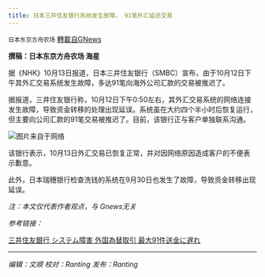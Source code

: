 ```yaml
---
title: 日本三井住友银行系统发生故障， 91笔外汇延迟交易
---
```

`日本东京方舟农场` [轉載自GNews](https://gnews.org/zh-hans/1592134/)

**撰稿：日本东京方舟农场 海星**

据《NHK》10月13日报道，日本三井住友银行（SMBC）宣布，由于10月12日下午其外汇交易系统发生故障，多达91笔向海外公司汇款的交易被推迟了。

据报道，三井住友银行称，10月12日下午0:50左右，其外汇交易系统的网络连接发生故障，导致资金转移的处理出现延误。系统虽在大约四个半小时后恢复运行，但主要向公司汇款的91笔交易被推迟了。目前，该银行正与客户单独联系沟通。

![](https://assets.gnews.org/wp-content/uploads/2021/10/K10013305041_2110131247_2110131304_01_02.jpg)图片来自于网络

该银行表示，10月13日外汇交易已恢复正常，并对因网络原因造成客户的不便表示歉意。

此外，日本瑞穗银行检查洗钱的系统在9月30日也发生了故障，导致资金转移出现延误。

*注：本文仅代表作者观点，与 Gnews无关*

*参考链接：*

[三井住友銀行 システム障害 外国為替取引 最大91件送金に遅れ](https://www3.nhk.or.jp/news/html/20211013/k10013305041000.html)

* * *

*编辑：文顺 校对：Ranting 发布：Ranting*
